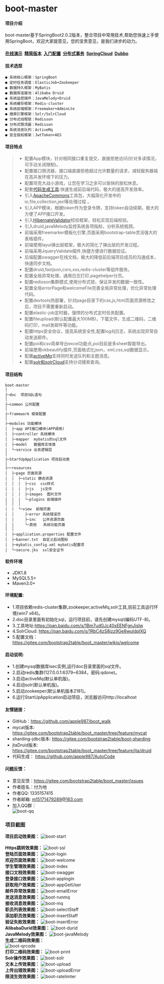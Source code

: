 ﻿# boot-master

#### 项目介绍
boot-master基于SpringBoot2.0.2版本，整合项目中常用技术,帮助您快速上手使用SpringBoot，欢迎大家提意见，您的宝贵意见，是我们进步的动力。<br>

#### [在线演示](http://117.48.201.35)  &nbsp;[精简版本](https://gitee.com/bootstrap2table/boot_master/tree/feature/boot-single)   &nbsp;[入门配置](https://gitee.com/bootstrap2table/boot_master/wikis/welcome)   &nbsp;[分布式事务](https://gitee.com/bootstrap2table/boot_master/tree/feature/jta/druid)  &nbsp;[SpringCloud](https://gitee.com/bootstrap2table/spring-cloud)   &nbsp;[Dubbo](https://gitee.com/bootstrap2table/api-master)


#### 技术选型
    ● 系统核心框架：SpringBoot
    ● 定时任务调度：ElasticJob+Zookeeper
    ● 数据持久框架：MyBatis
    ● 数据库连接池：Alibaba Druid
    ● 系统监控插件：JavaMelody+Druid
    ● 系统缓存框架：Redis-cluster
    ● 系统前端框架：Freemaker+AdminLte
    ● 搜索引擎框架：Solr/SolrCloud
    ● 分布式线程锁：Redisson
    ● 分布式限流器：Redisson
    ● 系统消息队列：ActiveMq
    ● 安全授权框架：JwtToken+AES 
 
#### **项目特点**   
> * 配置App模块，针对相同接口重复提交，直接拒绝访问(针对多读情况，可手动关闭限制)。<br>
> * 配置接口限流器，接口端直接拒绝超过允许数量的请求，减轻服务器端在高并发环境下的压力。<br>
> * 配置坦克大战小游戏，让您在学习之余可以愉快的放松休息。<br>
> * 配套[代码生成工具](https://github.com/apple987/AutoCode):快速生成前后端代码，极大的提高开发效率。<br>
> * 引入[ApacheCommons](https://gitee.com/bootstrap2table/boot_master/blob/master/src/test/java/com/qdone/DemoApacheCommonsTest.java)工具包，大幅简化开发中的io,file,collection,jexl等处理过程 。<br>
> * 引入APP模块，根据token作为登录令牌，支持token自动续期，极大的方便了APP接口开发。<br>
> * 引入[HibernateValidator](https://gitee.com/bootstrap2table/boot_master/blob/master/src/main/java/com/qdone/module/controller/TestController.java)校验框架，轻松实现后端校验。<br>
> * 引入druid,javaMelody监控系统各项指标，分析系统瓶颈。<br>
> * 前端采用freemarker模板化引擎,页面采用bootstrap-table灵活强大的表格插件。<br>
> * 前端使用layui弹出层框架，极大的简化了弹出层的开发过程。
> * 前端采用JqueryValidate插件,快捷方便进行数据验证。<br>
> * 后端配置swagger在线文档，极大的降低前后端项目成员的沟通成本，快速同步文档。 <br>
> * 配置druid,fastjson,cors,xss,redis-cluster等组件服务。<br>
> * 配置全局异常处理，通用日志打印,pagehelper分页。<br>
> * 配置redisson集群模式,使用分布式锁，保证并发的数据一致性。<br>
> * 配置全局errorPage和welcomeFile完善全局异常处理，优化异常处理代码。<br>
> * 配置devtools热部署，针对page目录下的css,js,html页面资源修改之后，项目不需要重新启动。<br>
> * 配置elastic-job定时器，强悍的分布式定时任务配置。<br>
> * 配置fileupload(默认配置最大100MB)，下载文件，生成二维码，二维码打印，mail发邮件等功能。<br>
> * 配置https安全协议，提高系统安全性,配置log4j日志，系统出现异常自动发送邮件。<br>
> * 配置poi和csv简单导出excel功能点,poi目前是多sheet智能导出。<br>
> * 前端使用vkbeautify插件,页面格式化json，xml,css,sql数据显示。<br>
> * 配置[activeMq](https://gitee.com/bootstrap2table/boot_master/blob/master/src/test/java/com/qdone/DemoApplicationTests.java)支持同时发送队列和主题消息。<br>
> * 配置[solr和solrCloud](https://gitee.com/bootstrap2table/boot_master/blob/master/src/main/java/com/qdone/module/app/SolrDataController.java)支持分词搜索查询。<br>


#### **项目结构**
```
boot-master
│ 
├─doc  项目SQL语句
│ 
├─common 公共配置
│ 
├─framework 框架配置
│ 
├─modules 功能模块
│  ├─app API接口模块(APP调用)
│  ├─controller 系统模块
│  ├─mapper  mybatis的sql文件
│  ├─model   数据库实体类
│  └─service 业务逻辑层
│ 
├─StartUpApplication 项目启动类
│  
├──resources
│  ├─page 页面资源
│  │  ├─static 静态资源
│  │  │  ├─css  css样式
│  │  │  ├─js   js文件 
│  │  │  ├─images  图片文件 
│  │  │  └─plugins 前端插件
│  │  │
│  │  └─view  前端页面
│  │     ├─error 系统错误页
│  │     ├─inc   公共资源页面
│  │     └─其他   系统功能页面
│  │
│  ├─application.properties 配置文件
│  ├─banner.txt  自定义启动图标
│  ├─mybatis_config.xml mybatis配置项
│  └─secure.jks  ssl安全证书
```
#### **软件环境** 
- JDK1.8
- MySQL5.5+
- Maven3.0+
 
#### **环境配置:**<br>
- 1.项目依赖redis-cluster集群,zookeeper,activeMq,solr工具,目前工具运行环境(win7 x64)。<br>
- 2.doc目录里面有初始化sql，运行项目前，请先创建mysql(编码UTF-8)。<br>
- 3.工具地址:https://pan.baidu.com/s/1Bm7udGJc40xEENFgnJjsIw
- 4.SolrCloud: https://pan.baidu.com/s/1RbC4zS8izz9Ge8wuIdplXQ
- 5.配置文档：https://gitee.com/bootstrap2table/boot_master/wikis/welcome
	 
#### **启动说明:**
- 1.创建mysql数据库isec实例,运行doc目录里面的sql文件。<br>
- 2.启动redis集群(127.0.0.1:6379~6384，密码:qdone)。<br>
- 3.启动activeMq(默认单机版)。<br>
- 4.启动solr(默认单机版)。<br>
- 5.启动zookeeper(默认单机版本2181)。<br>
- 6.运行StartUpApplication启动项目，浏览器访问http://localhost<br>
	
#### **友情链接：**
- GitHub：https://github.com/apple987/boot_walk <br>
- mycat版本: https://gitee.com/bootstrap2table/boot_master/tree/feature/mycat<br>
- sharding-jdbc版本: https://gitee.com/bootstrap2table/boot-sharding<br>
- jtaDruid版本: https://gitee.com/bootstrap2table/boot_master/tree/feature/jta/druid<br>
- 代码生成： https://github.com/apple987/AutoCode<br>

#### **问题反馈：**
- 意见反馈：https://gitee.com/bootstrap2table/boot_master/issues
- 作者姓名：付为地<br>
- 作者QQ: 1335157415<br>
- 作者邮箱: m15171479289@163.com<br>
- 加入QQ群：<br>
![boot-qq](https://github.com/apple987/static/raw/master/boot/image/qq.jpg "QQ群")<br>

### 项目截图
**项目启动效果图：** 
![boot-start](https://github.com/apple987/static/raw/master/boot/image/start.png "项目启动")<br>	
**Https跳转效果图：** 
![boot-ssl](https://github.com/apple987/static/raw/master/boot/image/ssl.png "初始化")<br>
**登陆页面效果图：** 
![boot-login](https://github.com/apple987/static/raw/master/boot/image/login.jpg "登陆页面")<br>
**欢迎页面效果图：** 
![boot-welcome](https://github.com/apple987/static/raw/master/boot/image/welcome.jpg "欢迎页面")<br>
**学生管理效果图：** 
![boot-index](https://github.com/apple987/static/raw/master/boot/image/index.png "学生管理")<br>
**接口文档效果图：** 
![boot-swagger](https://github.com/apple987/static/raw/master/boot/image/swagger.png "swagger在线文档")<br>
**登录接口效果图：** 
![boot-applogin](https://github.com/apple987/static/raw/master/boot/image/appLogin.jpg "app登陆接口")<br>
**获取用户效果图：** 
![boot-appGetUser](https://github.com/apple987/static/raw/master/boot/image/appGetUser.jpg "app获得登陆信息接口")<br>
**邮件异常效果图：** 
![boot-emailError](https://github.com/apple987/static/raw/master/boot/image/emailError.jpg "邮件发送异常")<br>
**发送消息效果图：** 
![boot-runmq](https://github.com/apple987/static/raw/master/boot/image/runmq.jpg "发送MQ消息")<br>
**接收消息效果图：** 
![boot-mq](https://github.com/apple987/static/raw/master/boot/image/mq.jpg "MQ队列和订阅")<br>
**职员列表效果图：** 
![boot-selectStaff](https://github.com/apple987/static/raw/master/boot/image/selectStaff.jpg "职员信息列表")<br>
**添加职员效果图：** 
![boot-insertStaff](https://github.com/apple987/static/raw/master/boot/image/insertStaff.jpg "添加职员信息")<br>
**验证失败效果图：** 
![boot-insertError](https://github.com/apple987/static/raw/master/boot/image/insertStaffError.jpg "validate验证信息")<br>
**AlibabaDurid效果图：** 
![boot-durid](https://github.com/apple987/static/raw/master/boot/image/druid.png "durid监控")<br>
**JavaMelody效果图：** 
![boot-javaMelody](https://github.com/apple987/static/raw/master/boot/image/javaMelody.png "javaMelody监控")<br>
**生成二维码效果图：** 	
![boot-qrcode](https://github.com/apple987/static/raw/master/boot/image/qrcode.png "生成二维码")<br>
**打印二维码效果图：** 
![boot-print](https://github.com/apple987/static/raw/master/boot/image/print.png "打印二维码")<br>
**Solr操作效果图：** 
![boot-solr](https://github.com/apple987/static/raw/master/boot/image/solr.png "solr导入数据")<br>
**文本上传效果图：** 
![boot-upload](https://github.com/apple987/static/raw/master/boot/image/upload.jpg "文本上传")<br>
**上传出错效果图：**
![boot-uploadError](https://github.com/apple987/static/raw/master/boot/image/uploadError.jpg "文件上传异常")<br>
**限流生效效果图：**
![boot-ratelimter](https://github.com/apple987/static/raw/master/boot/image/ratelimter.jpg "限流接口请求")<br>

	

		
        